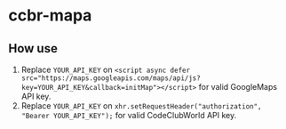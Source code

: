 # ccbr-mapa

## How use
1. Replace `YOUR_API_KEY` on `<script async defer src="https://maps.googleapis.com/maps/api/js?key=YOUR_API_KEY&callback=initMap"></script>` for valid GoogleMaps API key.
2. Replace `YOUR_API_KEY` on `xhr.setRequestHeader("authorization", "Bearer YOUR_API_KEY");` for valid CodeClubWorld API key.
